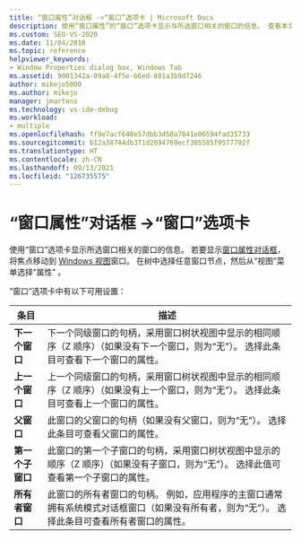 ```yaml
---
title: “窗口属性”对话框 ->“窗口”选项卡 | Microsoft Docs
description: 使用“窗口属性”的“窗口”选项卡显示与所选窗口相关的窗口的信息。 查看本文了解设置。
ms.custom: SEO-VS-2020
ms.date: 11/04/2016
ms.topic: reference
helpviewer_keywords:
- Window Properties dialog box, Windows Tab
ms.assetid: 9001342a-09a8-4f5e-b6ed-881a3b9d7246
author: mikejo5000
ms.author: mikejo
manager: jmartens
ms.technology: vs-ide-debug
ms.workload:
- multiple
ms.openlocfilehash: ff9e7acf648e57dbb3d50a7841e06594fad35733
ms.sourcegitcommit: b12a38744db371d2894769ecf305585f9577792f
ms.translationtype: HT
ms.contentlocale: zh-CN
ms.lasthandoff: 09/13/2021
ms.locfileid: "126735575"
---
```

# <a name="windows-tab-window-properties-dialog-box"></a>“窗口属性”对话框 ->“窗口”选项卡
使用“窗口”选项卡显示所选窗口相关的窗口的信息。 若要显示[窗口属性对话框](../debugger/window-properties-dialog-box.md)，将焦点移动到 [Windows 视图](../debugger/windows-view.md)窗口。 在树中选择任意窗口节点，然后从“视图”菜单选择“属性” 。

 “窗口”选项卡中有以下可用设置：

|条目|描述|
|-----------|-----------------|
|**下一个窗口**|下一个同级窗口的句柄，采用窗口树状视图中显示的相同顺序（Z 顺序）（如果没有下一个窗口，则为“无”）。 选择此条目可查看下一个窗口的属性。|
|**上一个窗口**|上一个同级窗口的句柄，采用窗口树状视图中显示的相同顺序（Z 顺序）（如果没有上一个窗口，则为“无”）。 选择此条目可查看上一个窗口的属性。|
|**父窗口**|此窗口的父窗口的句柄（如果没有父窗口，则为“无”）。 选择此条目可查看父窗口的属性。|
|**第一个子窗口**|此窗口的第一个子窗口的句柄，采用窗口树状视图中显示的顺序（Z 顺序）（如果没有子窗口，则为“无”）。 选择此值可查看第一个子窗口的属性。|
|**所有者窗口**|此窗口的所有者窗口的句柄。 例如，应用程序的主窗口通常拥有系统模式对话框窗口（如果没有所有者，则为“无”）。 选择此条目可查看所有者窗口的属性。|